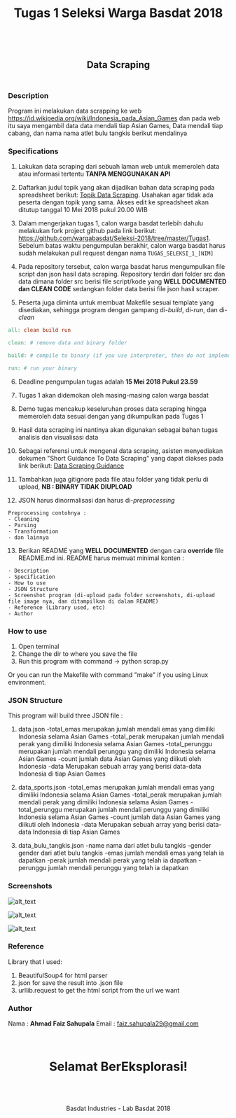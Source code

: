 <h1 align="center">
  <br>
  Tugas 1 Seleksi Warga Basdat 2018
  <br>
  <br>
</h1>

<h2 align="center">
  <br>
  Data Scraping
  <br>
  <br>
</h2>

### Description
Program ini melakukan data scrapping ke web https://id.wikipedia.org/wiki/Indonesia_pada_Asian_Games dan pada web itu
saya mengambil data data mendali tiap Asian Games, Data mendali tiap cabang, dan nama nama atlet bulu tangkis berikut mendalinya

### Specifications

1. Lakukan data scraping dari sebuah laman web untuk memeroleh data atau informasi tertentu __TANPA MENGGUNAKAN API__

2. Daftarkan judul topik yang akan dijadikan bahan data scraping pada spreadsheet berikut: [Topik Data Scraping](http://bit.ly/TopikDataScraping). Usahakan agar tidak ada peserta dengan topik yang sama. Akses edit ke spreadsheet akan ditutup tanggal 10 Mei 2018 pukul 20.00 WIB

3. Dalam mengerjakan tugas 1, calon warga basdat terlebih dahulu melakukan fork project github pada link berikut: https://github.com/wargabasdat/Seleksi-2018/tree/master/Tugas1. Sebelum batas waktu pengumpulan berakhir, calon warga basdat harus sudah melakukan pull request dengan nama ```TUGAS_SELEKSI_1_[NIM]```

4. Pada repository tersebut, calon warga basdat harus mengumpulkan file script dan json hasil data scraping. Repository terdiri dari folder src dan data dimana folder src berisi file script/kode yang __WELL DOCUMENTED dan CLEAN CODE__ sedangkan folder data berisi file json hasil scraper.

5. Peserta juga diminta untuk membuat Makefile sesuai template yang disediakan, sehingga program dengan gampang di-_build_, di-_run_, dan di-_clean_

``` Makefile
all: clean build run

clean: # remove data and binary folder

build: # compile to binary (if you use interpreter, then do not implement it)

run: # run your binary

```

6. Deadline pengumpulan tugas adalah __15 Mei 2018 Pukul 23.59__

7. Tugas 1 akan didemokan oleh masing-masing calon warga basdat

8. Demo tugas mencakup keseluruhan proses data scraping hingga memeroleh data sesuai dengan yang dikumpulkan pada Tugas 1

9. Hasil data scraping ini nantinya akan digunakan sebagai bahan tugas analisis dan visualisasi data

10. Sebagai referensi untuk mengenal data scraping, asisten menyediakan dokumen "Short Guidance To Data Scraping" yang dapat diakses pada link berikut: [Data Scraping Guidance](http://bit.ly/DataScrapingGuidance)

11. Tambahkan juga gitignore pada file atau folder yang tidak perlu di upload, __NB : BINARY TIDAK DIUPLOAD__

12. JSON harus dinormalisasi dan harus di-_preprocessing_
```
Preprocessing contohnya :
- Cleaning
- Parsing
- Transformation
- dan lainnya
```

13. Berikan README yang __WELL DOCUMENTED__ dengan cara __override__ file README.md ini. README harus memuat minimal konten :
```
- Description
- Specification
- How to use
- JSON Structure
- Screenshot program (di-upload pada folder screenshots, di-upload file image nya, dan ditampilkan di dalam README)
- Reference (Library used, etc)
- Author
```

### How to use
1. Open terminal
2. Change the dir to where you save the file
3. Run this program with command -> python scrap.py

Or you can run the Makefile with command "make" if you using Linux environment.

### JSON Structure
This program will build three JSON file :

1. data.json
  -total_emas
    merupakan jumlah mendali emas yang dimiliki Indonesia selama Asian Games
  -total_perak
    merupakan jumlah mendali perak yang dimiliki Indonesia selama Asian Games
  -total_perunggu
    merupakan jumlah mendali perunggu yang dimiliki Indonesia selama Asian Games
  -count
    jumlah data Asian Games yang diikuti oleh Indonesia
  -data
    Merupakan sebuah array yang berisi data-data Indonesia di tiap Asian Games

2. data_sports.json
-total_emas
  merupakan jumlah mendali emas yang dimiliki Indonesia selama Asian Games
-total_perak
  merupakan jumlah mendali perak yang dimiliki Indonesia selama Asian Games
-total_perunggu
  merupakan jumlah mendali perunggu yang dimiliki Indonesia selama Asian Games
-count
  jumlah data Asian Games yang diikuti oleh Indonesia
-data
  Merupakan sebuah array yang berisi data-data Indonesia di tiap Asian Games

3. data_bulu_tangkis.json
  -name
    nama dari atlet bulu tangkis
  -gender
    gender dari atlet bulu tangkis
  -emas
    jumlah mendali emas yang telah ia dapatkan
  -perak
    jumlah mendali perak yang telah ia dapatkan
  -perunggu
    jumlah mendali perunggu yang telah ia dapatkan


### Screenshots
![alt_text](https://github.com/faizzuns/Seleksi-2018/blob/master/Tugas1/screenshots/data.jpg)

![alt_text](https://github.com/faizzuns/Seleksi-2018/blob/master/Tugas1/screenshots/data_sports.jpg)

![alt_text](https://github.com/faizzuns/Seleksi-2018/blob/master/Tugas1/screenshots/data_bulu_tangkis.jpg)

### Reference
Library that I used:
1. BeautifulSoup4 for html parser
2. json for save the result into .json file
3. urllib.request to get the html script from the url we want

### Author
Nama    : <b>Ahmad Faiz Sahupala</b>
Email   : faiz.sahupala29@gmail.com

<h1 align="center">
  <br>
  Selamat BerEksplorasi!
  <br>
  <br>
</h1>

<p align="center">
  <br>
  Basdat Industries - Lab Basdat 2018
  <br>
  <br>
</p>

